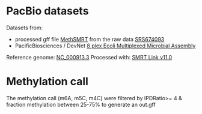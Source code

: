 # PacBio datasets
 
 Datasets from:
 - processed gff file [MethSMRT](http://sysbio.gzzoc.com/download/Prokaryota/Ecoli.gff.tar.gz) from the raw data [SRS674093](https://www.ncbi.nlm.nih.gov/sra/?term=SRS674093)
 -  PacificBiosciences / DevNet [8 plex Ecoli Multiplexed Microbial Assembly](https://github.com/PacificBiosciences/DevNet/wiki/8-plex-Ecoli-Multiplexed-Microbial-Assembly)

Reference genome: [NC_000913.3](https://www.ncbi.nlm.nih.gov/nuccore/NC_000913.3)
Processed with: [SMRT Link v11.0](https://downloads.pacbcloud.com/public/software/installers/smrtlink_11.0.0.146107.zip)

# Methylation call

The methylation call (m6A, m5C, m4C) were filtered by IPDRatio>= 4 & fraction methylation between 25-75% to generate an out.gff
